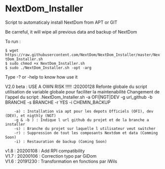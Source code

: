 # NextDom_Installer
Script to automaticaly install NextDom from APT or GIT

Be carreful, it will wipe all previous data and backup of NextDom

To run : 

 `$ wget https://raw.githubusercontent.com/NextDom/NextDom_Installer/master/NextDom_Installer.sh`  
 `$ sudo chmod +x NextDom_Installer.sh`  
 `$ sudo ./NextDom_Installer.sh -opt -arg`  

Type -? or -help to know how use it

V2.0 beta : USE A OWN RISK !!!!! :20200128
Refonte globale du script
utilisation de variable globale pour faciliter la maintenabilité
Changement de l'appel du script:
	.NextDom_Installer.sh -a OFI|NGT|DEV -g url_github -b BRANCHE -s BRANCHE -r YES -i CHEMIN_BACKUP

		-a) : Installation via apt pour les depots Officiels (OFI), dev (DEV), et nigthly (NGT)
		-g & -b ) : Indique l url github du projet et de la branche a installer
		-s) : Branche du projet sur laquelle l utilisateur veut switcher
        -r) : Suppression de tout les composants Nextdom et data (Comming Soon)
        -i) : Restauration de backup (Coming Soon)
v1.8 : 20200108 : Add RPI compatibility  
V1.7 : 20200106 : Correction typo par GiDom  
V1.6 : 20191230 : Transformation en fonctions par iWils  
